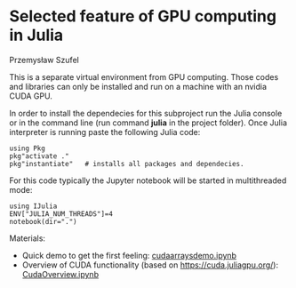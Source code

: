 # Selected feature of GPU computing in Julia

Przemysław Szufel

This is a separate virtual environment from GPU computing.
Those codes and libraries can only be installed and run on a machine with an nvidia CUDA GPU.

In order to install the dependecies for this subproject run the Julia console or in the command line (run command **julia** in the project folder). Once Julia interpreter is running paste the following Julia code:
```
using Pkg
pkg"activate ."
pkg"instantiate"   # installs all packages and dependecies.
```

For this code typically the Jupyter notebook will be started in multithreaded mode:
```
using IJulia
ENV["JULIA_NUM_THREADS"]=4
notebook(dir=".")
```

Materials:
- Quick demo to get the first feeling: [cudaarraysdemo.ipynb](cudaarraysdemo.ipynb)
- Overview of CUDA functionality (based on https://cuda.juliagpu.org/): [CudaOverview.ipynb](CudaOverview.ipynb)